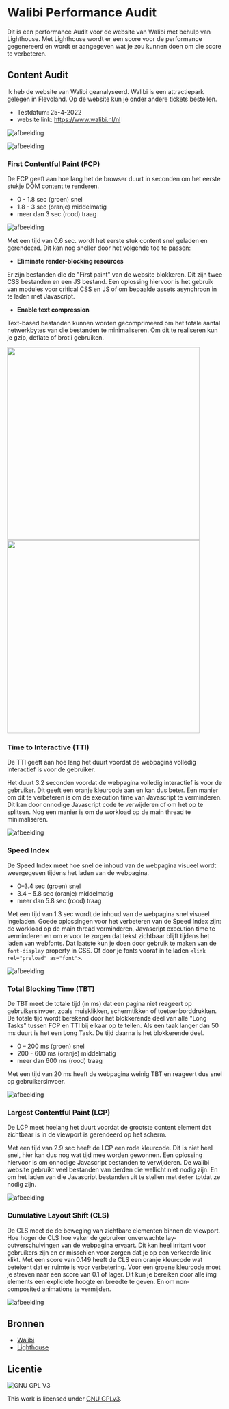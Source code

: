 
# Walibi Performance Audit
Dit is een performance Audit voor de website van Walibi met behulp van Lighthouse. Met Lighthouse wordt er een score voor de performance gegenereerd en wordt er aangegeven wat je zou kunnen doen om die score te verbeteren. 




## Content Audit
Ik heb de website van Walibi geanalyseerd. Walibi is een attractiepark gelegen in Flevoland. Op de website kun je onder andere tickets bestellen. 

- Testdatum: 25-4-2022
- website link: https://www.walibi.nl/nl

![afbeelding](https://user-images.githubusercontent.com/26089533/165131280-a382c5eb-1f2d-4faf-96fd-152056cef922.png)

![afbeelding](https://user-images.githubusercontent.com/26089533/165129977-0cef0be2-53b3-4853-9cef-c4aea0fe09b6.png)

### First Contentful Paint (FCP)

De FCP geeft aan hoe lang het de browser duurt in seconden om het eerste stukje DOM content te renderen. 
* 0 - 1.8 sec (groen) snel
* 1.8 - 3 sec (oranje) middelmatig
* meer dan 3 sec (rood) traag

![afbeelding](https://user-images.githubusercontent.com/26089533/165137776-5688122b-0d31-4b47-8851-4ccc92004690.png)

Met een tijd van 0.6 sec. wordt het eerste stuk content snel geladen en gerendeerd. Dit kan nog sneller door het volgende toe te passen:
- **Eliminate render-blocking resources**

Er zijn bestanden die de "First paint" van de website blokkeren. Dit zijn twee CSS bestanden en een JS bestand. Een oplossing hiervoor is het gebruik van modules voor critical CSS en JS of om bepaalde assets asynchroon in te laden met Javascript.
- **Enable text compression**

Text-based bestanden kunnen worden gecomprimeerd om het totale aantal netwerkbytes van die bestanden te minimaliseren. Om dit te realiseren kun je gzip, deflate of brotli gebruiken.

<img width="450" src="https://user-images.githubusercontent.com/26089533/165138739-d7f91594-eb51-4a73-a887-9106584dac51.png" />

<img width="450" src="https://user-images.githubusercontent.com/26089533/165138803-7a448703-6171-4dc3-be3a-5233999544fc.png" />



### Time to Interactive (TTI)

De TTI geeft aan hoe lang het duurt voordat de webpagina volledig interactief is voor de gebruiker.

Het duurt 3.2 seconden voordat de webpagina volledig interactief is voor de gebruiker. Dit geeft een oranje kleurcode aan en kan dus beter. Een manier om dit te verbeteren is om de execution time van Javascript te verminderen. Dit kan door onnodige Javascript code te verwijderen of om het op te splitsen. Nog een manier is om de workload op de main thread te minimaliseren.

![afbeelding](https://user-images.githubusercontent.com/26089533/165152352-e1fd945c-b721-4d02-a310-008e82735405.png)


### Speed Index

De Speed Index meet hoe snel de inhoud van de webpagina visueel wordt weergegeven tijdens het laden van de webpagina.
* 0–3.4 sec	(groen) snel
* 3.4 – 5.8 sec	(oranje) middelmatig
* meer dan 5.8 sec (rood) traag

Met een tijd van 1.3 sec wordt de inhoud van de webpagina snel visueel ingeladen. Goede oplossingen voor het verbeteren van de Speed Index zijn: de workload op de main thread verminderen, Javascript execution time te verminderen en om ervoor te zorgen dat tekst zichtbaar blijft tijdens het laden van webfonts.
Dat laatste kun je doen door gebruik te maken van de `font-display` property in CSS. Of door je fonts vooraf in te laden `<link rel="preload" as="font">`.

![afbeelding](https://user-images.githubusercontent.com/26089533/165154349-f8d0ad49-1268-456f-9cef-fcd0699ee8b3.png)


### Total Blocking Time (TBT)

De TBT meet de totale tijd (in ms) dat een pagina niet reageert op gebruikersinvoer, zoals muisklikken, schermtikken of toetsenborddrukken. De totale tijd wordt berekend door het blokkerende deel van alle "Long Tasks" tussen FCP en TTI bij elkaar op te tellen. Als een taak langer dan 50 ms duurt is het een Long Task. De tijd daarna is het blokkerende deel. 
* 0 – 200 ms	(groen) snel
* 200 - 600 ms	(oranje) middelmatig
* meer dan 600 ms	(rood) traag

Met een tijd van 20 ms heeft de webpagina weinig TBT en reageert dus snel op gebruikersinvoer.

![afbeelding](https://user-images.githubusercontent.com/26089533/165157364-0423e559-2890-4a97-8a61-eae4288920d5.png)


### Largest Contentful Paint (LCP)

De LCP meet hoelang het duurt voordat de grootste content element dat zichtbaar is in de viewport is gerendeerd op het scherm.

Met een tijd van 2.9 sec heeft de LCP een rode kleurcode. Dit is niet heel snel, hier kan dus nog wat tijd mee worden gewonnen. Een oplossing hiervoor is om onnodige Javascript bestanden te verwijderen. De walibi website gebruikt veel bestanden van derden die wellicht niet nodig zijn. En om het laden van die Javascript bestanden uit te stellen met `defer` totdat ze nodig zijn.

![afbeelding](https://user-images.githubusercontent.com/26089533/165159710-4e2cfd40-b778-4dd1-8482-d38baf16031e.png)


### Cumulative Layout Shift (CLS)

De CLS meet de de beweging van zichtbare elementen binnen de viewport. Hoe hoger de CLS hoe vaker de gebruiker onverwachte lay-outverschuivingen van de webpagina ervaart. Dit kan heel irritant voor gebruikers zijn en er misschien voor zorgen dat je op een verkeerde link klikt. 
Met een score van 0.149 heeft de CLS een oranje kleurcode wat betekent dat er ruimte is voor verbetering. Voor een groene kleurcode moet je streven naar een score van 0.1 of lager.
Dit kun je bereiken door alle img elements een expliciete hoogte en breedte te geven. En om non-composited animations te vermijden.

![afbeelding](https://user-images.githubusercontent.com/26089533/165164844-c3848a68-4f92-47ea-af5c-34b8fbfd5094.png)


## Bronnen
- [Walibi](https://www.walibi.nl/nl)
- [Lighthouse](https://developers.google.com/web/tools/lighthouse)

## Licentie

![GNU GPL V3](https://www.gnu.org/graphics/gplv3-127x51.png)

This work is licensed under [GNU GPLv3](./LICENSE).
